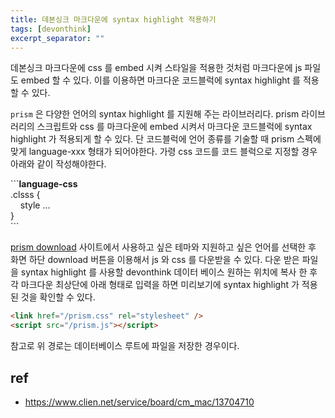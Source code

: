 ```yaml
---
title: 데본싱크 마크다운에 syntax highlight 적용하기
tags: [devonthink]
excerpt_separator: ""
---
```


데본싱크 마크다운에 css 를 embed 시켜 스타일을 적용한 것처럼 마크다운에 js 파일도 embed 할 수 있다. 이를 이용하면 마크다운 코드블럭에 syntax highlight 를 적용할 수 있다.  
  
`prism` 은 다양한 언어의 syntax highlight 를 지원해 주는 라이브러리다. prism 라이브러리의 스크립트와 css 를 마크다운에 embed 시켜서 마크다운 코드블럭에 syntax highlight 가 적용되게 할 수 있다.  단 코드블럭에 언어 종류를 기술할 때 prism 스펙에 맞게 language-xxx 형태가 되어야한다. 가령 css 코드를 코드 블럭으로 지정할 경우 아래와 같이 작성해야한다.
                                
\`\`\`**language-css**  
.clsss {  
&nbsp;&nbsp;&nbsp;&nbsp;style ...  
}  
\`\`\`  

[prism download](https://prismjs.com/download.html#themes=prism-dark) 사이트에서 사용하고 싶은 테마와 지원하고 싶은 언어를 선택한 후 화면 하단 download 버튼을 이용해서 js 와 css 를 다운받을 수 있다. 다운 받은 파일을 syntax highlight 를 사용할 devonthink 데이터 베이스 원하는 위치에 복사 한 후 각 마크다운 최상단에 아래 형태로 입력을 하면 미리보기에 syntax highlight 가 적용된 것을 확인할 수 있다.  

```html
<link href="/prism.css" rel="stylesheet" />
<script src="/prism.js"></script>
```

참고로 위 경로는 데이터베이스 루트에 파일을 저장한 경우이다.

## ref

- <https://www.clien.net/service/board/cm_mac/13704710>
